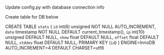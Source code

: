 Update config.py with database connection info

Create table for DB below

CREATE TABLE `stats` (
  `id` int(6) unsigned NOT NULL AUTO_INCREMENT,
  `date` timestamp NOT NULL DEFAULT current_timestamp(),
  `ip` int(10) unsigned DEFAULT NULL,
  `skew` float DEFAULT NULL,
  `offset` float DEFAULT NULL,
  `stddev` float DEFAULT NULL,
  PRIMARY KEY (`id`)
) ENGINE=InnoDB AUTO_INCREMENT=4 DEFAULT CHARSET=utf8
